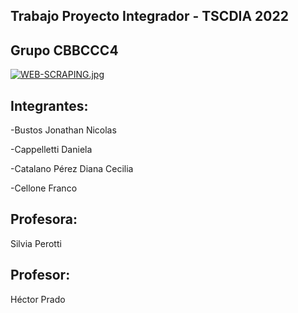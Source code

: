 ## Trabajo Proyecto Integrador - TSCDIA 2022

## Grupo CBBCCC4

[![WEB-SCRAPING.jpg](https://i.postimg.cc/8PxQMktH/WEB-SCRAPING.jpg)](https://postimg.cc/ykhbzKqg)

## Integrantes:

-Bustos Jonathan Nicolas

-Cappelletti Daniela

-Catalano Pérez Diana Cecilia

-Cellone Franco

## Profesora: 
Silvia Perotti

## Profesor:
Héctor Prado 

